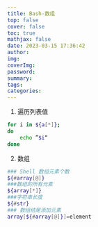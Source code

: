 ```yaml
---
title: Bash-数组
top: false
cover: false
toc: true
mathjax: false
date: 2023-03-15 17:36:42
author:
img:
coverImg:
password:
summary:
tags:
categories:
---
```


1. 遍历列表值
```bash
for i in ${a[*]}; 
do  
	echo ”$i“
done
```

2. 数组
```bash
### Shell 数组元素个数
${#array[@]}
###数组的所有元素
${array[*]}
###字符串长度
${#str}
### 数组结尾添加元素
array[${#array[@]}]=element
```

